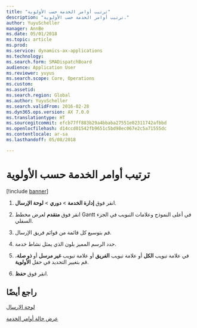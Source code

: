 ```yaml
---
title: "ترتيب أوامر الخدمة حسب الأولوية"
description: "ترتيب أوامر الخدمة حسب الأولوية."
author: YuyuScheller
manager: AnnBe
ms.date: 05/01/2018
ms.topic: article
ms.prod: 
ms.service: dynamics-ax-applications
ms.technology: 
ms.search.form: SMADispatchBoard
audience: Application User
ms.reviewer: yuyus
ms.search.scope: Core, Operations
ms.custom: 
ms.assetid: 
ms.search.region: Global
ms.author: YuyuScheller
ms.search.validFrom: 2016-02-28
ms.dyn365.ops.version: AX 7.0.0
ms.translationtype: HT
ms.sourcegitcommit: efcb77ff883b29a4bbaba27551e02311742afbbd
ms.openlocfilehash: d14ccd01542fb9651c5bd98ec067e2c5a71555dc
ms.contentlocale: ar-sa
ms.lasthandoff: 05/08/2018

---
```



# <a name="prioritize-service-orders"></a>ترتيب أوامر الخدمة حسب الأولوية 

[!include [banner](../includes/banner.md)]


1.  انقر فوق **إدارة الخدمة** \> **دوري** \> **لوحة الإرسال‬**.

2.  انقر فوق **متقدم** لعرض مخطط Gantt في أعلى النموذج وعلامات التبويب في الجزء السفلي.

3.  قم بتوسيع كل قائمة من قوائم فريق الإرسال.

4.  حدد الرسم المميز بلون الذي يمثل نشاط خدمة.

5.  في علامة تبويب **الكل** أو علامة تبويب **الفريق** أو علامة تبويب **غير مرسل** أو **ذو صلة**، قم بتغيير التحديد في حقل **الأولوية**.

6.  انقر فوق **حفظ**.

## <a name="see-also"></a>راجع أيضًا

[لوحة الإرسال](dispatch-board.md)

[عرض حالة أوامر الخدمة](view-the-status-of-service-orders.md)

  



